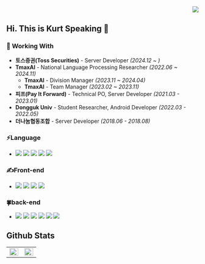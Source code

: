 <div align="right">
    <img src="https://komarev.com/ghpvc/?username=youngjun-99&&style=flat-square" align="right" />
</div>
<br/>

## Hi. This is Kurt Speaking 👋

### 💫 Working With
- **토스증권(Toss Securities)** - Server Developer *(2024.12 ~ )*
- **TmaxAI** - National Language Processing Researcher *(2022.06 ~ 2024.11)*
    - **TmaxAI** - Division Manager *(2023.11 ~ 2024.04)*
    - **TmaxAI** - Team Manager *(2023.02 ~ 2023.11)*
- **피프(Pay It Forward)** - Technical PO, Server Developer *(2021.03 - 2023.01)*
- **Dongguk Univ** - Student Researcher, Android Developer *(2022.03 - 2022.05)*
- **더나눔협동조합** - Server Developer *(2018.06 - 2018.08)*

### ⚡Language 
- <img src="https://img.shields.io/badge/Python-3776AB?style=flat&logo=Python&logoColor=white"/>
  <img src="https://img.shields.io/badge/kotlin-7F52FF?style=flat&logo=kotlin&logoColor=white">
  <img src="https://img.shields.io/badge/Java-26689A?style=flat&logo=OpenJDK&logoColor=white">
  <img src="https://img.shields.io/badge/javascript-F7DF1E?style=flat&logo=javascript&logoColor=white">
  <img src="https://img.shields.io/badge/Delphi-EE1F35?style=flat&logo=Delphi&logoColor=white"/>

### ✍Front-end
- <img src="https://img.shields.io/badge/Next.js-7952B3?style=flat&logo=Next.js&logoColor=white"/>
  <img src="https://img.shields.io/badge/React.js-61DAFB?style=flat&logo=react&logoColor=white">
  <img src="https://img.shields.io/badge/TailwindCss-06B6D4?style=flat&logo=tailwindcss&logoColor=white"/>
  <img src="https://img.shields.io/badge/StyledComponents-DB7093?style=flat&logo=styledcomponents&logoColor=white"/>

### 🍀back-end
- <img src="https://img.shields.io/badge/SpringBoot-6DB33F?style=flat&logo=SpringBoot&logoColor=white"/>
  <img src="https://img.shields.io/badge/Flask-00AAE7?style=flat&logo=Flask&logoColor=white"/>
  <img src="https://img.shields.io/badge/FastAPI-009688?style=flat&logo=FastAPI&logoColor=white"/>
  <img src="https://img.shields.io/badge/Django-004A9D?style=flat&logo=Django&logoColor=white"/>
  <img src="https://img.shields.io/badge/Node.js-339933?style=flat&logo=Node.js&logoColor=white"/>
  <img src="https://img.shields.io/badge/AWS(EC2)-FF9900?style=flat&logo=Amazon EC2&logoColor=white"/>

## Github Stats  
<table><tr><td valign="top" width="50%">

<img src="https://github-readme-stats.vercel.app/api?username=youngjun-99&show_icons=true&count_private=true&hide_border=true" align="left" style="width: 100%" />

</td><td valign="top" width="50%">

<img src="https://github-readme-stats.vercel.app/api/top-langs/?username=youngjun-99&hide_border=true&layout=compact" align="left" style="width: 100%" />

</td></tr></table>  

<br/>  
